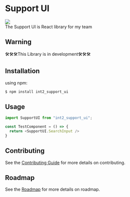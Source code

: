 # Support UI
<a href="https://www.npmjs.com/package/int2_support_ui"><img src="https://img.shields.io/badge/npm-CB3837?style=flat-square&logo=npm&logoColor=white&link=https://www.npmjs.com/package/int2_support_ui"/></a>   
The Support UI is React library for my team

## Warning
🛠️🛠️🛠️This Library is in development🛠️🛠️🛠️

## Installation
using npm:
```js
$ npm install int2_support_ui
```

## Usage
```js
import SupportUI from "int2_support_ui";

const TestComponent = () => {
  return <SupportUI.SearchInput />
}
```

## Contributing

See the [Contributing Guide](https://github.com/IntellectusCorp/support_ui/blob/main/Contributing.md) for more details on contributing.

## Roadmap

See the [Roadmap](https://github.com/IntellectusCorp/support_ui/blob/main/Roadmap.md) for more details on roadmap.
